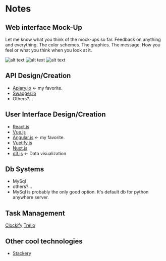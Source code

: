 # Notes

## Web interface Mock-Up
Let me know what you think of the mock-ups so far. Feedback on anything and everything. The color schemes. The graphics. The message. How you feel or what you think when you look at it.


![alt text](/desktop/homepage_mock1.jpeg)
![alt text](/desktop/homepage_mock2.jpeg)
![alt text](/desktop/input_mock.jpeg)


## API Design/Creation
- [Apiary.io](https://apiary.io/) <- my favorite.
- [Swagger.io](https://swagger.io/)
- Others?...

## User Interface Design/Creation
- [React.js](https://reactjs.org/)
- [Vue.js](https://vuejs.org/)
- [Angular.js](https://angular.io/) <- my favorite.
- [Vuetify.js](https://demos.creative-tim.com/vuetify-material-dashboard/#/dashboard?ref=vuetifyjs.com)
- [Nuxt.js](https://nuxtjs.org/)
- [d3.js](https://github.com/d3/d3/wiki/Gallery) <- Data visualization

## Db Systems
- MySql
- others?...
- MySql is probably the only good option.  It's default db for python anywhere server.
## Task Management
[Clockify](https://clockify.me/)
[Trello](https://trello.com/en-US)
## Other cool technologies
- [Stackery](https://www.stackery.io/)
